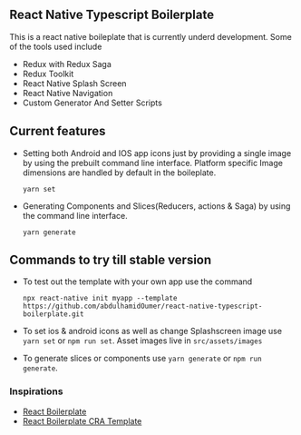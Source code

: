 ## React Native Typescript Boilerplate

This is a react native boileplate that is currently underd development. Some of the tools used include

- Redux with Redux Saga
- Redux Toolkit
- React Native Splash Screen
- React Native Navigation
- Custom Generator And Setter Scripts

## Current features

- Setting both Android and IOS app icons just by providing a single image by using the prebuilt command line interface. Platform specific Image dimensions are handled by default in the boileplate.
  ```
  yarn set
  ```
- Generating Components and Slices(Reducers, actions & Saga) by using the command line interface.
  ```
  yarn generate
  ```

## Commands to try till stable version

- To test out the template with your own app use the command

  ```
  npx react-native init myapp --template https://github.com/abdulhamidOumer/react-native-typescript-boilerplate.git
  ```

- To set ios & android icons as well as change Splashscreen image use
  `yarn set` or `npm run set`. Asset images live in `src/assets/images`
- To generate slices or components use `yarn generate` or `npm run generate`.

### Inspirations

- [React Boilerplate](https://github.com/react-boilerplate/react-boilerplate)
- [React Boilerplate CRA Template](https://github.com/react-boilerplate/react-boilerplate-cra-template)
